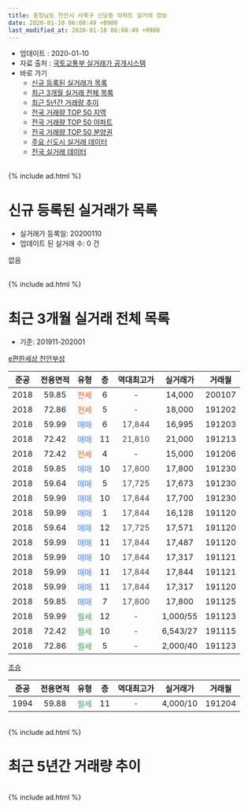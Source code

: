 ```yaml
---
title: 충청남도 천안시 서북구 신당동 아파트 실거래 정보
date: 2020-01-10 06:08:49 +0900
last_modified_at: 2020-01-10 06:08:49 +0900
---
```


* 업데이트 : 2020-01-10
* 자료 출처 : [국토교통부 실거래가 공개시스템](http://rt.molit.go.kr)
* 바로 가기
    * [신규 등록된 실거래가 목록](#신규-등록된-실거래가-목록)
    * [최근 3개월 실거래 전체 목록](#최근-3개월-실거래-전체-목록)
    * [최근 5년간 거래량 추이](#최근-5년간-거래량-추이)
    * [전국 거래량 TOP 50 지역](https://inasie.github.io/apt-trade-info/최근-3개월-전국에서-가장-거래가-많이-발생한-지역)
    * [전국 거래량 TOP 50 아파트](https://inasie.github.io/apt-trade-info/최근-3개월-전국에서-가장-거래가-많이-발생한-아파트)
    * [전국 거래량 TOP 50 분양권](https://inasie.github.io/apt-trade-info/최근-3개월-전국에서-가장-거래가-많이-발생한-분양권)
    * [주요 신도시 실거래 데이터](https://inasie.github.io/apt-trade-info/주요-신도시)
    * [전국 실거래 데이터](https://inasie.github.io/apt-trade-info/전국)
<br>
{% include ad.html %}
<br>

# 신규 등록된 실거래가 목록
* 실거래가 등록일: 20200110
* 업데이트 된 실거래 수: 0 건

없음

<br>
{% include ad.html %}
<br>

# 최근 3개월 실거래 전체 목록
* 기준: 201911-202001


[e편한세상 천안부성](https://search.naver.com/search.naver?query=%EC%B6%A9%EC%B2%AD%EB%82%A8%EB%8F%84+%EC%B2%9C%EC%95%88%EC%8B%9C+%EC%84%9C%EB%B6%81%EA%B5%AC+%EC%8B%A0%EB%8B%B9%EB%8F%99+e%ED%8E%B8%ED%95%9C%EC%84%B8%EC%83%81+%EC%B2%9C%EC%95%88%EB%B6%80%EC%84%B1)

|준공|전용면적|유형|층|역대최고가|실거래가|거래월|
|:---:|:---:|:---:|:---:|:---:|:---:|:---:|
|2018|59.85|<span style="color:#ff5a00">전세</span>|6|<span style="color:#444444">-</span>|14,000|200107|
|2018|72.86|<span style="color:#ff5a00">전세</span>|5|<span style="color:#444444">-</span>|18,000|191202|
|2018|59.99|<span style="color:#4285f3">매매</span>|6|<span style="color:#444444">17,844</span>|16,995|191203|
|2018|72.42|<span style="color:#4285f3">매매</span>|11|<span style="color:#444444">21,810</span>|21,000|191213|
|2018|72.42|<span style="color:#ff5a00">전세</span>|4|<span style="color:#444444">-</span>|15,000|191206|
|2018|59.85|<span style="color:#4285f3">매매</span>|10|<span style="color:#444444">17,800</span>|17,800|191230|
|2018|59.64|<span style="color:#4285f3">매매</span>|5|<span style="color:#444444">17,725</span>|17,673|191230|
|2018|59.99|<span style="color:#4285f3">매매</span>|10|<span style="color:#444444">17,844</span>|17,700|191230|
|2018|59.99|<span style="color:#4285f3">매매</span>|1|<span style="color:#444444">17,844</span>|16,128|191120|
|2018|59.64|<span style="color:#4285f3">매매</span>|12|<span style="color:#444444">17,725</span>|17,571|191120|
|2018|59.99|<span style="color:#4285f3">매매</span>|11|<span style="color:#444444">17,844</span>|17,487|191120|
|2018|59.99|<span style="color:#4285f3">매매</span>|10|<span style="color:#444444">17,844</span>|17,317|191121|
|2018|59.99|<span style="color:#4285f3">매매</span>|11|<span style="color:#444444">17,844</span>|17,844|191121|
|2018|59.99|<span style="color:#4285f3">매매</span>|11|<span style="color:#444444">17,844</span>|17,317|191120|
|2018|59.85|<span style="color:#4285f3">매매</span>|7|<span style="color:#444444">17,800</span>|17,800|191125|
|2018|59.99|<span style="color:#34a853">월세</span>|12|<span style="color:#444444">-</span>|1,000/55|191123|
|2018|72.42|<span style="color:#34a853">월세</span>|10|<span style="color:#444444">-</span>|6,543/27|191115|
|2018|72.86|<span style="color:#34a853">월세</span>|5|<span style="color:#444444">-</span>|2,000/40|191123|

[조승](https://search.naver.com/search.naver?query=%EC%B6%A9%EC%B2%AD%EB%82%A8%EB%8F%84+%EC%B2%9C%EC%95%88%EC%8B%9C+%EC%84%9C%EB%B6%81%EA%B5%AC+%EC%8B%A0%EB%8B%B9%EB%8F%99+%EC%A1%B0%EC%8A%B9)

|준공|전용면적|유형|층|역대최고가|실거래가|거래월|
|:---:|:---:|:---:|:---:|:---:|:---:|:---:|
|1994|59.88|<span style="color:#34a853">월세</span>|11|<span style="color:#444444">-</span>|4,000/10|191204|


<br>
{% include ad.html %}
<br>

# 최근 5년간 거래량 추이


<div style="width:100%;">
    <canvas id="deal_progress" height="200"></canvas>
</div>

<script>
new Chart(document.getElementById("deal_progress"), {
    type: 'line',
    data: {
        labels: ['201501','201502','201503','201504','201505','201506','201507','201508','201509','201510','201511','201512','201601','201602','201603','201604','201605','201606','201607','201608','201609','201610','201611','201612','201701','201702','201703','201704','201705','201706','201707','201708','201709','201710','201711','201712','201801','201802','201803','201804','201805','201806','201807','201808','201809','201810','201811','201812','201901','201902','201903','201904','201905','201906','201907','201908','201909','201910','201911','201912','202001'],
        datasets: [{
            label: '매매',
            pointRadius: 1,
            data: [1, 0, 4, 2, 3, 1, 0, 0, 1, 3, 1, 2, 0, 0, 0, 0, 1, 2, 1, 0, 1, 1, 4, 3, 0, 0, 1, 0, 1, 3, 0, 0, 2, 0, 1, 1, 12, 8, 12, 11, 2, 4, 3, 2, 2, 0, 0, 1, 3, 1, 3, 1, 1, 2, 1, 1, 1, 2, 7, 5, 0],
            borderColor: "rgba(255, 201, 14, 1)",
            backgroundColor: "rgba(255, 201, 14, 0.5)",
            fill: false,
            lineTension: 0
        },{
            label: '전월세',
            pointRadius: 1,
            data: [0, 0, 0, 2, 1, 3, 0, 0, 0, 0, 1, 1, 2, 1, 1, 0, 0, 1, 0, 0, 0, 1, 0, 0, 1, 0, 0, 1, 0, 0, 1, 1, 1, 1, 1, 0, 1, 12, 18, 17, 14, 6, 5, 1, 2, 3, 1, 1, 6, 5, 0, 3, 6, 5, 2, 2, 3, 7, 3, 3, 1],
            borderColor: "rgba(0, 141, 185, 1)",
            backgroundColor: "rgba(0, 141, 185, 0.5)",
            fill: false,
            lineTension: 0
        }
        ]
    },
    options: {
        responsive: true,
        title: {
            display: false
        },
        tooltips: {
            mode: 'index',
            intersect: false
        },
        hover: {
            mode: 'nearest',
            intersect: true
        },
        scales: {
            xAxes: [{
                display: true,
                scaleLabel: {
                    display: true,
                    labelString: '년/월'
                }
            }],
            yAxes: [{
                display: true,
                ticks: {
                    suggestedMin: 0,
                },
                scaleLabel: {
                    display: true,
                    labelString: '실거래 수'
                }
            }]
        }
    }
});

</script>


<br>
{% include ad.html %}
<br>


